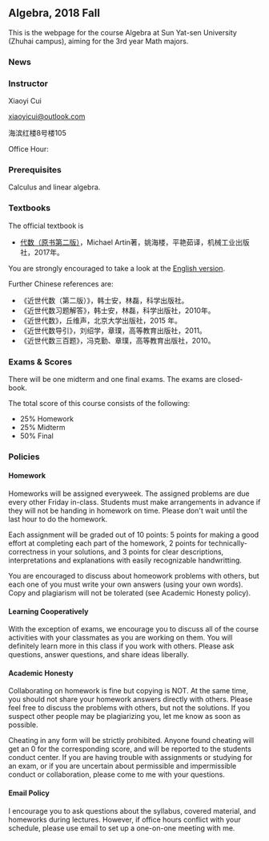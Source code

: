 
## Algebra, 2018 Fall

This is the webpage for the course Algebra at Sun Yat-sen University (Zhuhai campus), aiming for the 3rd year Math majors.

### News



### Instructor

Xiaoyi Cui

xiaoyicui@outlook.com

海滨红楼8号楼105

Office Hour: 

### Prerequisites

Calculus and linear algebra. 

### Textbooks

The official textbook is 

+ [代数（原书第二版）](http://product.dangdang.com/23606656.html)，Michael Artin著，姚海楼，平艳茹译，机械工业出版社，2017年。

You are strongly encouraged to take a look at the [English version](http://product.dangdang.com/22594004.html).

Further Chinese references are:
+ 《近世代数（第二版）》，韩士安，林磊，科学出版社。
+ 《近世代数习题解答》，韩士安，林磊，科学出版社，2010年。
+ 《近世代数》，丘维声，北京大学出版社，2015 年。
+ 《近世代数导引》，刘绍学，章璞，高等教育出版社，2011。
+ 《近世代数三百题》，冯克勤、章璞，高等教育出版社，2010。

### Exams & Scores

There will be one midterm and one final exams. The exams are closed-book.

The total score of this course consists of the following:
+ 25% Homework
+ 25% Midterm
+ 50% Final

### Policies

#### Homework

Homeworks will be assigned everyweek. The assigned problems are due every other Friday in-class. Students must make arrangements in advance if they will not be handing in homework on time. Please don't wait until the last hour to do the homework.

Each assignment will be graded out of 10 points: 5 points for making a good effort at completing each part of the homework, 2 points for technically-correctness in your solutions, and 3 points for clear descriptions, interpretations and explanations with easily recognizable handwritting.

You are encouraged to discuss about homeowork problems with others, but each one of you must write your own answers (using your own words). Copy and plagiarism will not be tolerated (see Academic Honesty policy).

#### Learning Cooperatively

With the exception of exams, we encourage you to discuss all of the course activities with your classmates as you are working on them. You will definitely learn more in this class if you work with others. Please ask questions, answer questions, and share ideas liberally.

#### Academic Honesty

Collaborating on homework is fine but copying is NOT. At the same time, you should not share your homework answers directly with others. Please feel free to discuss the problems with others, but not the solutions. If you suspect other people may be plagiarizing you, let me know as soon as possible. 

Cheating in any form will be strictly prohibited. Anyone found cheating will get an 0 for the corresponding score, and will be reported to the students conduct center. If you are having trouble with assignments or studying for an exam, or if you are uncertain about permissible and impermissible conduct or collaboration, please come to me with your questions.

#### Email Policy

I encourage you to ask questions about the syllabus, covered material, and homeworks during lectures. However, if office hours conflict with your schedule, please use email to set up a one-on-one meeting with me. 
